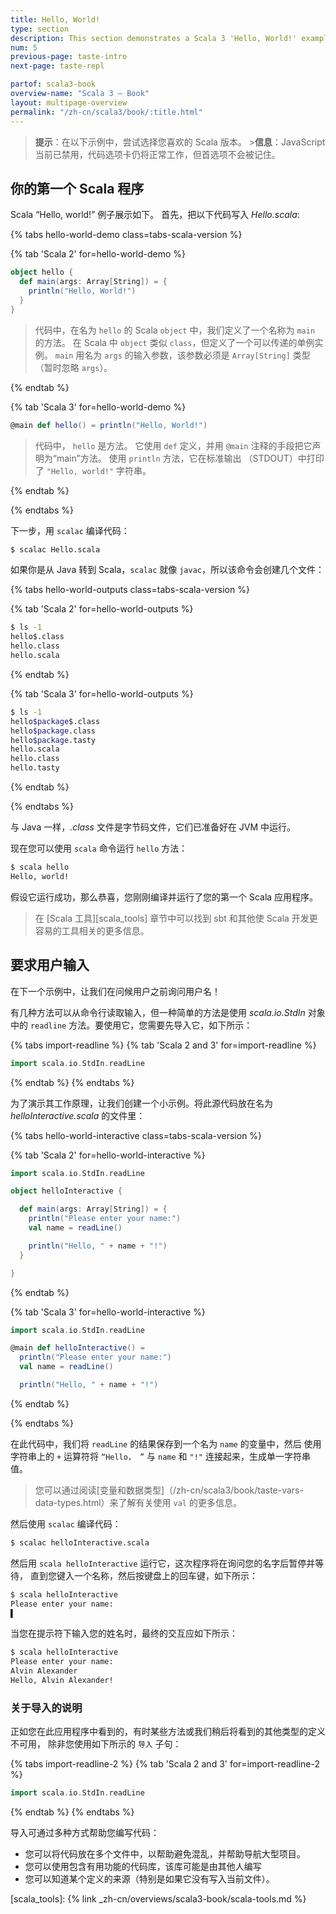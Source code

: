 ```yaml
---
title: Hello, World!
type: section
description: This section demonstrates a Scala 3 'Hello, World!' example.
num: 5
previous-page: taste-intro
next-page: taste-repl

partof: scala3-book
overview-name: "Scala 3 — Book"
layout: multipage-overview
permalink: "/zh-cn/scala3/book/:title.html"
---
```



> **提示**：在以下示例中，尝试选择您喜欢的 Scala 版本。
> <noscript>><span style="font-weight: bold;">信息</span>：JavaScript 当前已禁用，代码选项卡仍将正常工作，但首选项不会被记住。</noscript>

## 你的第一个 Scala 程序

Scala “Hello, world!” 例子展示如下。
首先，把以下代码写入 _Hello.scala_:

<!-- Display Hello World for each Scala Version -->
{% tabs hello-world-demo class=tabs-scala-version %}

{% tab 'Scala 2' for=hello-world-demo %}
```scala
object hello {
  def main(args: Array[String]) = {
    println("Hello, World!")
  }
}
```
> 代码中，在名为 `hello` 的 Scala `object` 中，我们定义了一个名称为 `main` 的方法。
> 在 Scala 中 `object` 类似 `class`，但定义了一个可以传递的单例实例。
> `main` 用名为 `args` 的输入参数，该参数必须是 `Array[String]` 类型（暂时忽略 `args`）。

{% endtab %}

{% tab 'Scala 3' for=hello-world-demo %}
```scala
@main def hello() = println("Hello, World!")
```
> 代码中， `hello` 是方法。
> 它使用 `def` 定义，并用 `@main` 注释的手段把它声明为“main”方法。
> 使用 `println` 方法，它在标准输出 （STDOUT）中打印了 `"Hello, world!"` 字符串。

{% endtab %}

{% endtabs %}
<!-- End tabs -->

下一步，用 `scalac` 编译代码：

```bash
$ scalac Hello.scala
```

如果你是从 Java 转到 Scala，`scalac` 就像 `javac`，所以该命令会创建几个文件：

<!-- Display Hello World compiled outputs for each Scala Version -->
{% tabs hello-world-outputs class=tabs-scala-version %}

{% tab 'Scala 2' for=hello-world-outputs %}
```bash
$ ls -1
hello$.class
hello.class
hello.scala
```
{% endtab %}

{% tab 'Scala 3' for=hello-world-outputs %}
```bash
$ ls -1
hello$package$.class
hello$package.class
hello$package.tasty
hello.scala
hello.class
hello.tasty
```
{% endtab %}

{% endtabs %}
<!-- End tabs -->

与 Java 一样，_.class_ 文件是字节码文件，它们已准备好在 JVM 中运行。

现在您可以使用 `scala` 命令运行 `hello` 方法：

```bash
$ scala hello
Hello, world!
```

假设它运行成功，那么恭喜，您刚刚编译并运行了您的第一个 Scala 应用程序。

> 在 [Scala 工具][scala_tools] 章节中可以找到 sbt 和其他使 Scala 开发更容易的工具相关的更多信息。

## 要求用户输入

在下一个示例中，让我们在问候用户之前询问用户名！

有几种方法可以从命令行读取输入，但一种简单的方法是使用
_scala.io.StdIn_ 对象中的 `readline` 方法。要使用它，您需要先导入它，如下所示：

{% tabs import-readline %}
{% tab 'Scala 2 and 3' for=import-readline %}
```scala
import scala.io.StdIn.readLine
```
{% endtab %}
{% endtabs %}

为了演示其工作原理，让我们创建一个小示例。将此源代码放在名为 _helloInteractive.scala_ 的文件里：

<!-- Display interactive Hello World application for each Scala Version -->
{% tabs hello-world-interactive class=tabs-scala-version %}

{% tab 'Scala 2' for=hello-world-interactive %}
```scala
import scala.io.StdIn.readLine

object helloInteractive {

  def main(args: Array[String]) = {
    println("Please enter your name:")
    val name = readLine()

    println("Hello, " + name + "!")
  }

}
```
{% endtab %}

{% tab 'Scala 3' for=hello-world-interactive %}
```scala
import scala.io.StdIn.readLine

@main def helloInteractive() =
  println("Please enter your name:")
  val name = readLine()

  println("Hello, " + name + "!")
```
{% endtab %}

{% endtabs %}
<!-- End tabs -->

在此代码中，我们将 `readLine` 的结果保存到一个名为 `name` 的变量中，然后
使用字符串上的 `+` 运算符将 `“Hello， ”` 与 `name` 和 `"!"` 连接起来，生成单一字符串值。

> 您可以通过阅读[变量和数据类型]（/zh-cn/scala3/book/taste-vars-data-types.html）来了解有关使用 `val` 的更多信息。

然后使用 `scalac` 编译代码：

```bash
$ scalac helloInteractive.scala
```

然后用 `scala helloInteractive` 运行它，这次程序将在询问您的名字后暂停并等待，
直到您键入一个名称，然后按键盘上的回车键，如下所示：

```bash
$ scala helloInteractive
Please enter your name:
▌
```

当您在提示符下输入您的姓名时，最终的交互应如下所示：

```bash
$ scala helloInteractive
Please enter your name:
Alvin Alexander
Hello, Alvin Alexander!
```

### 关于导入的说明

正如您在此应用程序中看到的，有时某些方法或我们稍后将看到的其他类型的定义不可用，
除非您使用如下所示的 `导入` 子句：

{% tabs import-readline-2 %}
{% tab 'Scala 2 and 3' for=import-readline-2 %}
```scala
import scala.io.StdIn.readLine
```
{% endtab %}
{% endtabs %}

导入可通过多种方式帮助您编写代码：
  - 您可以将代码放在多个文件中，以帮助避免混乱，并帮助导航大型项目。
  - 您可以使用包含有用功能的代码库，该库可能是由其他人编写
  - 您可以知道某个定义的来源（特别是如果它没有写入当前文件）。

[scala_tools]: {% link _zh-cn/overviews/scala3-book/scala-tools.md %}